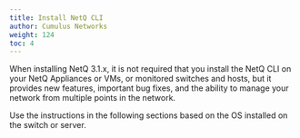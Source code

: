 ```yaml
---
title: Install NetQ CLI
author: Cumulus Networks
weight: 124
toc: 4
---
```

When installing NetQ 3.1.x,  it is not required that you install the NetQ CLI on your NetQ Appliances or VMs, or monitored switches and hosts, but it provides new features, important bug fixes, and the ability to manage your network from multiple points in the network.

Use the instructions in the following sections based on the OS installed on the switch or server.
